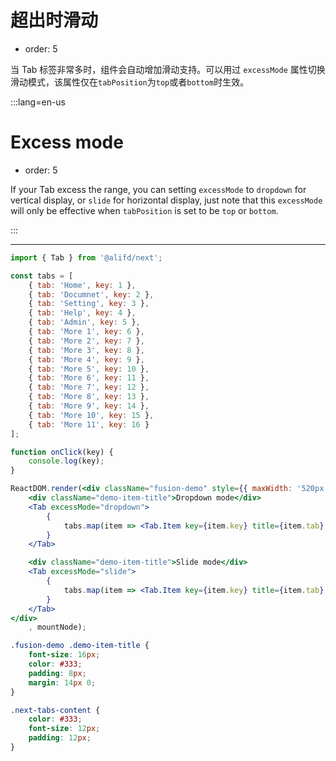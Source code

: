 # 超出时滑动

- order: 5

当 Tab 标签非常多时，组件会自动增加滑动支持。可以用过 `excessMode` 属性切换滑动模式，该属性仅在`tabPosition`为`top`或者`bottom`时生效。

:::lang=en-us
# Excess mode

- order: 5

If your Tab excess the range, you can setting `excessMode` to `dropdown` for vertical display, or `slide` for horizontal display, just note that this `excessMode` will only be effective when `tabPosition` is set to be `top` or `bottom`.

:::

---

````jsx
import { Tab } from '@alifd/next';

const tabs = [
    { tab: 'Home', key: 1 },
    { tab: 'Documnet', key: 2 },
    { tab: 'Setting', key: 3 },
    { tab: 'Help', key: 4 },
    { tab: 'Admin', key: 5 },
    { tab: 'More 1', key: 6 },
    { tab: 'More 2', key: 7 },
    { tab: 'More 3', key: 8 },
    { tab: 'More 4', key: 9 },
    { tab: 'More 5', key: 10 },
    { tab: 'More 6', key: 11 },
    { tab: 'More 7', key: 12 },
    { tab: 'More 8', key: 13 },
    { tab: 'More 9', key: 14 },
    { tab: 'More 10', key: 15 },
    { tab: 'More 11', key: 16 }
];

function onClick(key) {
    console.log(key);
}

ReactDOM.render(<div className="fusion-demo" style={{ maxWidth: '520px' }}>
    <div className="demo-item-title">Dropdown mode</div>
    <Tab excessMode="dropdown">
        {
            tabs.map(item => <Tab.Item key={item.key} title={item.tab} onClick={onClick}>{item.tab} content, content, content</Tab.Item>)
        }
    </Tab>

    <div className="demo-item-title">Slide mode</div>
    <Tab excessMode="slide">
        {
            tabs.map(item => <Tab.Item key={item.key} title={item.tab} onClick={onClick}>{item.tab} content, content, content</Tab.Item>)
        }
    </Tab>
</div>
    , mountNode);
````

````css
.fusion-demo .demo-item-title {
    font-size: 16px;
    color: #333;
    padding: 8px;
    margin: 14px 0;
}

.next-tabs-content {
    color: #333;
    font-size: 12px;
    padding: 12px;
}
````

